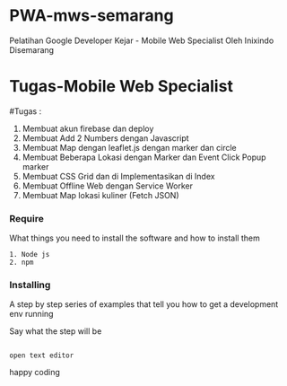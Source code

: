 # PWA-mws-semarang
Pelatihan Google Developer Kejar - Mobile Web Specialist Oleh Inixindo Disemarang

# Tugas-Mobile Web Specialist

#Tugas :
1. Membuat akun firebase dan deploy
2. Membuat Add 2 Numbers dengan Javascript
3. Membuat Map dengan leaflet.js dengan marker dan circle
4. Membuat Beberapa Lokasi dengan Marker dan Event Click Popup marker
5. Membuat CSS Grid dan di Implementasikan di Index
6. Membuat Offline Web dengan Service Worker
7. Membuat Map lokasi kuliner (Fetch JSON)

### Require

What things you need to install the software and how to install them

```
1. Node js
2. npm
```

### Installing

A step by step series of examples that tell you how to get a development env running

Say what the step will be

```

open text editor
```

happy coding
